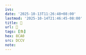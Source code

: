 ```yaml
---
ivs:
date: '2025-10-13T11:26:48+08:00'
lastmod: '2025-10-14T21:46:45-08:00'
title: 󰓞
url: 󰓞
tags: [負]
hex: 8CA0
src: DCCV
note:
---
```

